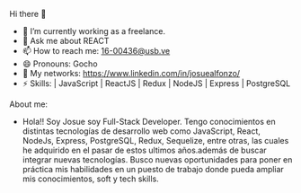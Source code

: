 Hi there 👋

- 🔭 I’m currently working as a freelance.
- 💬 Ask me about REACT
- 📫 How to reach me: 16-00436@usb.ve
- 😄 Pronouns: Gocho
- 💾 My networks: https://www.linkedin.com/in/josuealfonzo/
- ⚡ Skills:  | JavaScript | ReactJS | Redux | NodeJS | Express | PostgreSQL

About me:

 - Hola!! Soy Josue soy Full-Stack Developer. Tengo conocimientos en distintas tecnologías de desarrollo web como JavaScript, React, NodeJs, Express, PostgreSQL, Redux, Sequelize, entre otras, las cuales he adquirido en el pasar de estos ultimos años.además de buscar integrar nuevas tecnologías.
Busco nuevas oportunidades para poner en práctica mis habilidades en un puesto de trabajo donde pueda ampliar mis conocimientos, soft y tech skills.

